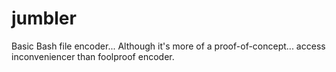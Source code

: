 # jumbler
Basic Bash file encoder... Although it's more of a proof-of-concept... access inconveniencer than foolproof encoder.
